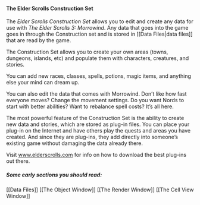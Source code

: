 #### The Elder Scrolls Construction Set

The *Elder Scrolls Construction Set* allows you to edit and create any data for use with *The Elder Scrolls 3: Morrowind*. Any data that goes into the game goes in through the Construction set and is stored in [[Data Files|data files]] that are read by the game.

The Construction Set allows you to create your own areas (towns, dungeons, islands, etc) and populate them with characters, creatures, and stories.

You can add new races, classes, spells, potions, magic items, and anything else your mind can dream up. 


You can also edit the data that comes with Morrowind. Don’t like how fast everyone moves? Change the movement settings. Do you want Nords to start with better abilities? Want to rebalance spell costs? It’s all here.

The most powerful feature of the Construction Set is the ability to create new data and stories, which are stored as plug-in files. You can place your plug-in on the Internet and have others play the quests and areas you have created. And since they are plug-ins, they add directly into someone’s existing game without damaging the data already there.


Visit www.elderscrolls.com for info on how to download the best plug-ins out there.

##### Some early sections you should read:
[[Data Files]]
[[The Object Window]]
[[The Render Window]]
[[The Cell View Window]]